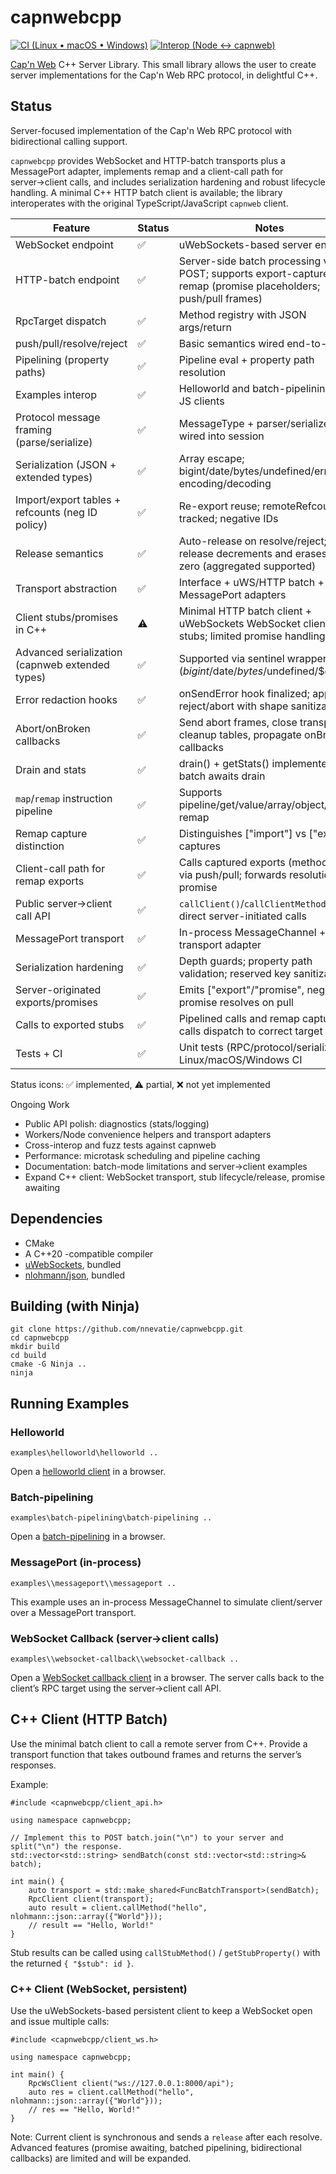 # capnwebcpp
[![CI (Linux • macOS • Windows)](https://img.shields.io/github/actions/workflow/status/nnevatie/capnwebcpp/ci.yml?branch=main&label=CI%20(Linux%20%E2%80%A2%20macOS%20%E2%80%A2%20Windows)&logo=github)](https://github.com/nnevatie/capnwebcpp/actions/workflows/ci.yml)
[![Interop (Node ↔ capnweb)](https://img.shields.io/github/actions/workflow/status/nnevatie/capnwebcpp/ci.yml?branch=main&label=Interop%20(Node%20%E2%86%94%20capnweb)&logo=github)](https://github.com/nnevatie/capnwebcpp/actions/workflows/ci.yml)

[Cap'n Web](https://github.com/cloudflare/capnweb) C++ Server Library. This small library allows the user to create server implementations for the Cap'n Web RPC protocol, in delightful C++.

## Status

Server-focused implementation of the Cap'n Web RPC protocol with bidirectional calling support.

`capnwebcpp` provides WebSocket and HTTP-batch transports plus a MessagePort adapter, implements remap and a client-call path for server→client calls, and includes serialization hardening and robust lifecycle handling. A minimal C++ HTTP batch client is available; the library interoperates with the original TypeScript/JavaScript `capnweb` client.

| Feature | Status | Notes |
| --- | --- | --- |
| WebSocket endpoint | ✅ | uWebSockets-based server endpoint |
| HTTP-batch endpoint | ✅ | Server-side batch processing via POST; supports export-capture remap (promise placeholders; push/pull frames) |
| RpcTarget dispatch | ✅ | Method registry with JSON args/return |
| push/pull/resolve/reject | ✅ | Basic semantics wired end-to-end |
| Pipelining (property paths) | ✅ | Pipeline eval + property path resolution |
| Examples interop | ✅ | Helloworld and batch-pipelining with JS clients |
| Protocol message framing (parse/serialize) | ✅ | MessageType + parser/serializer wired into session |
| Serialization (JSON + extended types) | ✅ | Array escape; bigint/date/bytes/undefined/error encoding/decoding |
| Import/export tables + refcounts (neg ID policy) | ✅ | Re-export reuse; remoteRefcount tracked; negative IDs |
| Release semantics | ✅ | Auto-release on resolve/reject; export release decrements and erases at zero (aggregated supported) |
| Transport abstraction | ✅ | Interface + uWS/HTTP batch + MessagePort adapters |
| Client stubs/promises in C++ | ⚠️ | Minimal HTTP batch client + uWebSockets WebSocket client; basic stubs; limited promise handling |
| Advanced serialization (capnweb extended types) | ✅ | Supported via sentinel wrappers ($bigint/$date/$bytes/$undefined/$error) |
| Error redaction hooks | ✅ | onSendError hook finalized; applied to reject/abort with shape sanitization |
| Abort/onBroken callbacks | ✅ | Send abort frames, close transport, cleanup tables, propagate onBroken callbacks |
| Drain and stats | ✅ | drain() + getStats() implemented; batch awaits drain |
| `map`/`remap` instruction pipeline | ✅ | Supports pipeline/get/value/array/object/nested remap |
| Remap capture distinction | ✅ | Distinguishes ["import"] vs ["export"] captures |
| Client-call path for remap exports | ✅ | Calls captured exports (method/get) via push/pull; forwards resolution to promise |
| Public server→client call API | ✅ | `callClient()`/`callClientMethod()` for direct server-initiated calls |
| MessagePort transport | ✅ | In-process MessageChannel + transport adapter |
| Serialization hardening | ✅ | Depth guards; property path validation; reserved key sanitization |
| Server-originated exports/promises | ✅ | Emits ["export"/"promise", negId]; promise resolves on pull |
| Calls to exported stubs | ✅ | Pipelined calls and remap captured calls dispatch to correct target |
| Tests + CI | ✅ | Unit tests (RPC/protocol/serialize) and Linux/macOS/Windows CI |

Status icons: ✅ implemented, ⚠️ partial, ❌ not yet implemented

Ongoing Work
- Public API polish: diagnostics (stats/logging)
- Workers/Node convenience helpers and transport adapters
- Cross-interop and fuzz tests against capnweb
- Performance: microtask scheduling and pipeline caching
- Documentation: batch-mode limitations and server→client examples
- Expand C++ client: WebSocket transport, stub lifecycle/release, promise awaiting

## Dependencies

* CMake
* A C++20 -compatible compiler
* [uWebSockets](https://github.com/uNetworking/uWebSockets), bundled
* [nlohmann/json](https://github.com/nlohmann/json), bundled

## Building (with Ninja)

```
git clone https://github.com/nnevatie/capnwebcpp.git
cd capnwebcpp
mkdir build
cd build
cmake -G Ninja ..
ninja
```

## Running Examples

### Helloworld
```
examples\helloworld\helloworld ..
```
Open a [helloworld client](http://localhost:8000/static/examples/helloworld/index.html) in a browser.

### Batch-pipelining
```
examples\batch-pipelining\batch-pipelining ..
```
Open a [batch-pipelining](http://localhost:8000/static/examples/batch-pipelining/index.html) in a browser.

### MessagePort (in-process)
```
examples\\messageport\\messageport ..
```
This example uses an in-process MessageChannel to simulate client/server over a MessagePort transport.

### WebSocket Callback (server→client calls)
```
examples\\websocket-callback\\websocket-callback ..
```
Open a [WebSocket callback client](http://localhost:8000/static/examples/websocket-callback/index.html) in a browser. The server calls back to the client’s RPC target using the server→client call API.

## C++ Client (HTTP Batch)

Use the minimal batch client to call a remote server from C++. Provide a transport function that takes outbound frames and returns the server’s responses.

Example:

```
#include <capnwebcpp/client_api.h>

using namespace capnwebcpp;

// Implement this to POST batch.join("\n") to your server and split("\n") the response.
std::vector<std::string> sendBatch(const std::vector<std::string>& batch);

int main() {
    auto transport = std::make_shared<FuncBatchTransport>(sendBatch);
    RpcClient client(transport);
    auto result = client.callMethod("hello", nlohmann::json::array({"World"}));
    // result == "Hello, World!"
}
```

Stub results can be called using `callStubMethod()` / `getStubProperty()` with the returned `{ "$stub": id }`.

### C++ Client (WebSocket, persistent)

Use the uWebSockets-based persistent client to keep a WebSocket open and issue multiple calls:

```
#include <capnwebcpp/client_ws.h>

using namespace capnwebcpp;

int main() {
    RpcWsClient client("ws://127.0.0.1:8000/api");
    auto res = client.callMethod("hello", nlohmann::json::array({"World"}));
    // res == "Hello, World!"
}
```

Note: Current client is synchronous and sends a `release` after each resolve. Advanced features (promise awaiting, batched pipelining, bidirectional callbacks) are limited and will be expanded.
